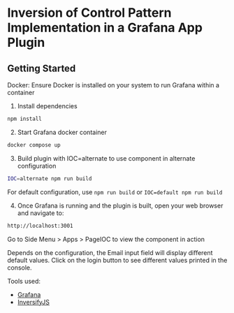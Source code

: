 # Inversion of Control Pattern Implementation in a Grafana App Plugin

## Getting Started

Docker: Ensure Docker is installed on your system to run Grafana within a container

1. Install dependencies

```bash
npm install
```

2. Start Grafana docker container

```bash
docker compose up
```

3. Build plugin with IOC=alternate to use component in alternate configuration

```bash
IOC=alternate npm run build
```

For default configuration, use `npm run build` or `IOC=default npm run build`

4. Once Grafana is running and the plugin is built, open your web browser and navigate to:

```bash
http://localhost:3001
```
Go to Side Menu > Apps > PageIOC to view the component in action

Depends on the configuration, the Email input field will display different default values.
Click on the login button to see different values printed in the console.

Tools used:

- [Grafana](https://grafana.com/developers/plugin-tools/)
- [InversifyJS](https://inversify.io/)
